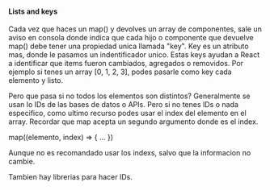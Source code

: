 #### Lists and keys

Cada vez que haces un map() y devolves un array de componentes, sale un aviso en consola donde indica que cada hijo o componente que devuelve map() debe tener una propiedad unica llamada "key".
Key es un atributo mas, donde le pasamos un indentificador unico.
Estas keys ayudan a React a identificar que items fueron cambiados, agregados o removidos.
Por ejemplo si tenes un array [0, 1, 2, 3], podes pasarle como key cada elemento y listo.

Pero que pasa si no todos los elementos son distintos?
Generalmente se usan lo IDs de las bases de datos o APIs.
Pero si no tenes IDs o nada especifico, como ultimo recurso podes usar el index del elemento en el array. Recordar que map acepta un segundo argumento donde es el index.

map((elemento, index) => {
...
})

Aunque no es recomandado usar los indexs, salvo que la informacion no cambie.

Tambien hay librerias para hacer IDs.

